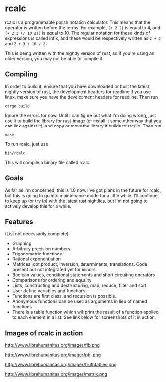 rcalc
=====

rcalc is a programmable polish notation calculator. This means that the operator 
is written before the terms. For example, 
`(+ 2 2)` is equal to 4, and `(+ 2 3 (/ 10 2))` is equal to 10. The regular notation 
for these kinds of expressions is called infix, and these would be respectively
written as `2 + 2` and `2 + 3 + 10 / 2.`

This is being written with the nightly version of rust, so if you're using an
older version, you may not be able to compile it.

## Compiling

In order to build it, ensure that you have downloaded or built the latest nightly
version of rust, the development headers for readline if you use linux, make sure
you have the development headers for readline. Then run

`cargo build`

Ignore the errors for now. Until I can figure out what I'm doing wrong, just use
it to build the library for rust-image (or install it some other way that you
can link against it), and copy or move the library it builds to src/lib.
Then run 

`make`

To run rcalc, just use

`bin/rcalc`


This will compile a binary file called rcalc.

## Goals

As far as I'm concerned, this is 1.0 now. I've got plans in the future for
rcalc, but this is going to go into maintenance mode for a little while.
I'll continue to keep up (or try to) with the latest rust nightlies,
but I'm not going to actively develop this for a while.

## Features 

(List not necessarily complete)

* Graphing
* Arbitrary precision numbers
* Trigonometric functions
* Rational exponentiation
* Matrices: dot product, inversion, determinants, translations. 
  Code present but not integrated yet for minors.
* Boolean values, conditional statements and short circuiting operators
* Comparisons for ordering and equality
* Lists, constructing and destructuring, map, reduce, filter and sort
* User define variables and functions
* Functions are first class, and recursion is possible.
* Anonymous functions can be used as arguments in lieu of named functions
* There is a table function which will print the result of a function applied
to each element in a list. See link below for screenshots of it in action.

## Images of rcalc in action

http://www.librehumanitas.org/images/fib.png


http://www.librehumanitas.org/images/phi.png


http://www.librehumanitas.org/images/truthtables.png


http://www.librehumanitas.org/images/matrix.png